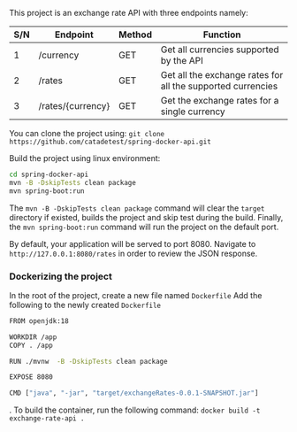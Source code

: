 This project is an exchange rate API with three endpoints namely:

| S/N | Endpoint | Method | Function |
|----------|----------|----------|----------|
| 1 | /currency | GET | Get all currencies supported by the API |
| 2 | /rates | GET | Get all the exchange rates for all the supported currencies |
| 3 | /rates/{currency} | GET | Get the exchange rates for a single currency |


You can clone the project using: `git clone https://github.com/catadetest/spring-docker-api.git`

Build the project using linux environment:
```bash
cd spring-docker-api
mvn -B -DskipTests clean package
mvn spring-boot:run
```
The `mvn -B -DskipTests clean package` command will clear the `target` directory if existed, builds the project and skip test during the build. Finally, the `mvn spring-boot:run` command will run the project on the default port.

By default, your application will be served to port 8080. Navigate to `http://127.0.0.1:8080/rates` in order to review the JSON response.


### Dockerizing the project

In the root of the project, create a new file named `Dockerfile`
Add the following to the newly created `Dockerfile`
```bash
FROM openjdk:18

WORKDIR /app
COPY . /app

RUN ./mvnw  -B -DskipTests clean package

EXPOSE 8080

CMD ["java", "-jar", "target/exchangeRates-0.0.1-SNAPSHOT.jar"]
```
.
To build the container, run the following command:
`docker build -t exchange-rate-api .`


